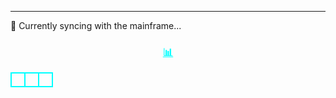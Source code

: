 ---
📡 Currently syncing with the mainframe...

  <h3 align="center"><u style="color:#00FFFF;">📊</u></h3>

<table align="center" style="background-color:transparent;">
  <tr>
    <td style="border: 2px solid #00FFFF; border-radius: 12px; padding: 10px; b>
      <img src="https://github-readme-stats.vercel.app/api?username=0xKimutai&s>
    </td>
    <td style="border: 2px solid #00FFFF; border-radius: 12px; padding: 10px; b>
      <img src="https://streak-stats.demolab.com?user=0xKimutai&theme=dark&ring>
    </td>
    <td style="border: 2px solid #00FFFF; border-radius: 12px; padding: 10px; b>
      <img src="https://github-readme-stats.vercel.app/api/top-langs/?username=>
    </td>
  </tr>
</table>




